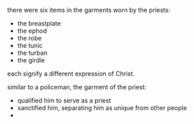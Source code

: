 there were six items in the garments worn by the priests:
- the breastplate
- the ephod
- the robe
- the tunic
- the turban
- the girdle

each signify a different expression of Christ.

similar to a policeman, the garment of the priest:
- qualified him to serve as a priest
- sanctified him, separating him as unique from other people
- 

